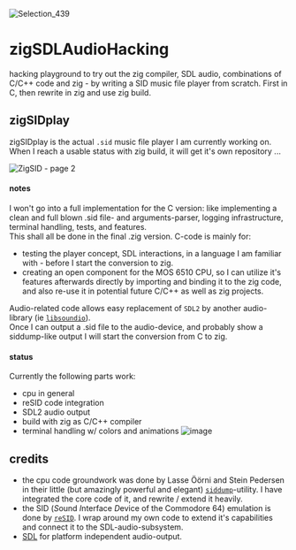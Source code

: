 ![Selection_439](https://github.com/M64GitHub/zigSDLAudioHacking/assets/84202356/ec96f9b3-2a13-46a8-9247-795f7389b329)
# zigSDLAudioHacking
hacking playground to try out the zig compiler, SDL audio, combinations of C/C++ code and zig - by writing a SID music file player from scratch. First in C, then rewrite in zig and use zig build.

## zigSIDplay
zigSIDplay is the actual `.sid` music file player I am currently working on. When I reach a usable status with zig build, it will get it's own repository ...  

![ZigSID - page 2](https://github.com/M64GitHub/zigSDLAudioHacking/assets/84202356/ca6cbd89-623d-40e6-9c62-2e3c9456f6e6)

#### notes
I won't go into a full implementation for the C version: like implementing a clean and full blown .sid file- and arguments-parser, logging infrastructure, terminal handling, tests, and features.  
This shall all be done in the final .zig version. C-code is mainly for: 
 - testing the player concept, SDL interactions, in a language I am familiar with - before I start the conversion to zig.
 - creating an open component for the MOS 6510 CPU, so I can utilize it's features afterwards directly by importing and binding it to the zig code, and also re-use it in potential future C/C++ as well as zig projects.

Audio-related code allows easy replacement of `SDL2` by another audio-library (ie [`libsoundio`](https://github.com/andrewrk/libsoundio)).  
Once I can output a .sid file to the audio-device, and probably show a siddump-like output I will start the conversion from C to zig.


#### status
Currently the following parts work:
 - cpu in general
 - reSID code integration
 - SDL2 audio output
 - build with zig as C/C++ compiler
 - terminal handling w/ colors and animations
![image](https://github.com/M64GitHub/zigSDLAudioHacking/assets/84202356/2636d53f-ba9c-4d53-8941-aa52a0f1c834)

## credits
 - the cpu code groundwork was done by Lasse Öörni and Stein Pedersen in their little (but amazingly powerful and elegant) [`siddump`](https://github.com/cadaver/siddump)-utility. I have integrated the core code of it, and rewrite / extend it heavily. 
 - the SID (*S*ound *I*nterface *D*evice of the Commodore 64) emulation is done by [`reSID`](https://github.com/daglem/reSID). I wrap around my own code to extend it's capabilities and connect it to the SDL-audio-subsystem.
 - [SDL](https://github.com/libsdl-org/SDL) for platform independent audio-output.
